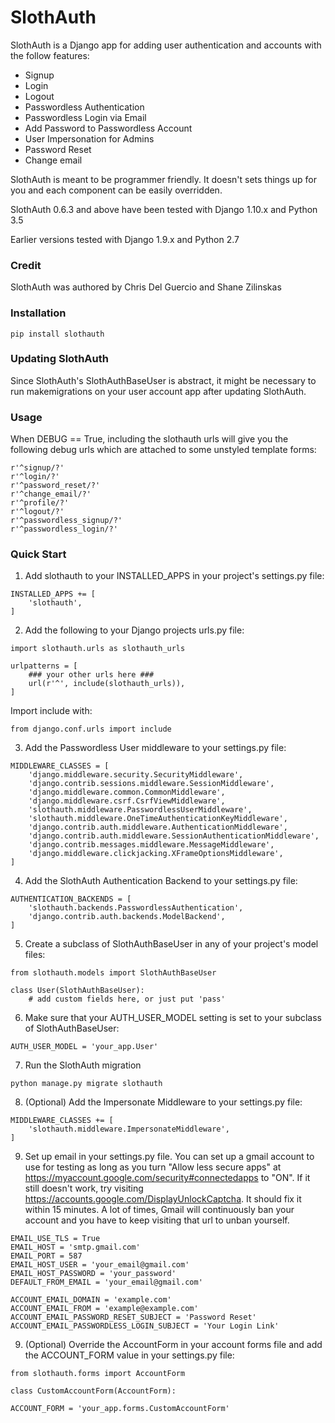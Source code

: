 # SlothAuth

SlothAuth is a Django app for adding user authentication and accounts with the follow features:

- Signup
- Login
- Logout
- Passwordless Authentication
- Passwordless Login via Email
- Add Password to Passwordless Account
- User Impersonation for Admins
- Password Reset
- Change email

SlothAuth is meant to be programmer friendly. It doesn't sets things up for you and each component can be easily overridden.

SlothAuth 0.6.3 and above have been tested with Django 1.10.x and Python 3.5

Earlier versions tested with Django 1.9.x and Python 2.7

### Credit

SlothAuth was authored by Chris Del Guercio and Shane Zilinskas

### Installation

```
pip install slothauth
```

### Updating SlothAuth

Since SlothAuth's SlothAuthBaseUser is abstract, it might be necessary to run makemigrations on your user account app after updating SlothAuth.

### Usage

When DEBUG == True, including the slothauth urls will give you the following debug urls which are attached to some unstyled template forms:

```
r'^signup/?'
r'^login/?'
r'^password_reset/?'
r'^change_email/?'
r'^profile/?'
r'^logout/?'
r'^passwordless_signup/?'
r'^passwordless_login/?'
```

### Quick Start

1) Add slothauth to your INSTALLED_APPS in your project's settings.py file:
```
INSTALLED_APPS += [
    'slothauth',
]
```

2) Add the following to your Django projects urls.py file:
```
import slothauth.urls as slothauth_urls

urlpatterns = [
    ### your other urls here ###
    url(r'^', include(slothauth_urls)),
]
```

Import include with:
```
from django.conf.urls import include
```

3) Add the Passwordless User middleware to your settings.py file:
```
MIDDLEWARE_CLASSES = [
    'django.middleware.security.SecurityMiddleware',
    'django.contrib.sessions.middleware.SessionMiddleware',
    'django.middleware.common.CommonMiddleware',
    'django.middleware.csrf.CsrfViewMiddleware',
    'slothauth.middleware.PasswordlessUserMiddleware',
    'slothauth.middleware.OneTimeAuthenticationKeyMiddleware',
    'django.contrib.auth.middleware.AuthenticationMiddleware',
    'django.contrib.auth.middleware.SessionAuthenticationMiddleware',
    'django.contrib.messages.middleware.MessageMiddleware',
    'django.middleware.clickjacking.XFrameOptionsMiddleware',
]
```

4) Add the SlothAuth Authentication Backend to your settings.py file:
```
AUTHENTICATION_BACKENDS = [
    'slothauth.backends.PasswordlessAuthentication',
    'django.contrib.auth.backends.ModelBackend',
]
```

5) Create a subclass of SlothAuthBaseUser in any of your project's model files:
```
from slothauth.models import SlothAuthBaseUser

class User(SlothAuthBaseUser):
    # add custom fields here, or just put 'pass'
```

6) Make sure that your AUTH_USER_MODEL setting is set to your subclass of SlothAuthBaseUser:
```
AUTH_USER_MODEL = 'your_app.User'
```

7) Run the SlothAuth migration
```
python manage.py migrate slothauth
```

8) (Optional) Add the Impersonate Middleware to your settings.py file:
```
MIDDLEWARE_CLASSES += [
    'slothauth.middleware.ImpersonateMiddleware',
]
```

9) Set up email in your settings.py file. You can set up a gmail account to use for testing as long as you turn
"Allow less secure apps" at https://myaccount.google.com/security#connectedapps to "ON". If it still doesn't work, try
visiting https://accounts.google.com/DisplayUnlockCaptcha. It should fix it within 15 minutes. A lot of times, Gmail
will continuously ban your account and you have to keep visiting that url to unban yourself.
```
EMAIL_USE_TLS = True
EMAIL_HOST = 'smtp.gmail.com'
EMAIL_PORT = 587
EMAIL_HOST_USER = 'your_email@gmail.com'
EMAIL_HOST_PASSWORD = 'your_password'
DEFAULT_FROM_EMAIL = 'your_email@gmail.com'

ACCOUNT_EMAIL_DOMAIN = 'example.com'
ACCOUNT_EMAIL_FROM = 'example@example.com'
ACCOUNT_EMAIL_PASSWORD_RESET_SUBJECT = 'Password Reset'
ACCOUNT_EMAIL_PASSWORDLESS_LOGIN_SUBJECT = 'Your Login Link'
```

9) (Optional) Override the AccountForm in your account forms file and add the ACCOUNT_FORM value in your settings.py file:
```
from slothauth.forms import AccountForm

class CustomAccountForm(AccountForm):
```

```
ACCOUNT_FORM = 'your_app.forms.CustomAccountForm'
```
